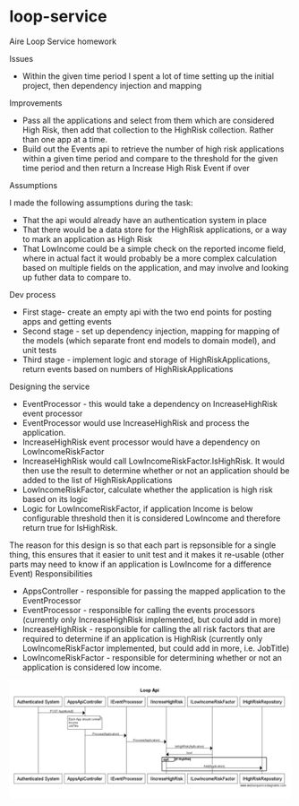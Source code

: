 # loop-service
Aire Loop Service homework

Issues
- Within the given time period I spent a lot of time setting up the initial project, then dependency injection and mapping

Improvements

- Pass all the applications and select from them which are considered High Risk, then add that collection to the HighRisk collection. Rather than one app at a time.
- Build out the Events api to retrieve the number of high risk applications within a given time period and compare to the threshold for the given time period and then return a Increase High Risk Event if over

Assumptions

I made the following assumptions during the task:

- That the api would already have an authentication system in place
- That there would be a data store for the HighRisk applications, or a way to mark an application as High Risk 
- That LowIncome could be a simple check on the reported income field, where in actual fact it would probably be a more complex calculation based on multiple fields on the application, and may involve and looking up futher data to compare to.

Dev process

- First stage- create an empty api with the two end points for posting apps and getting events
- Second stage - set up dependency injection, mapping for mapping of the models (which separate front end models to domain model), and unit tests
- Third stage - implement logic and storage of HighRiskApplications, return events based on numbers of HighRiskApplications
 
Designing the service
  - EventProcessor - this would take a dependency on IncreaseHighRisk event processor 
  - EventProcessor would use IncreaseHighRisk and process the application.
  - IncreaseHighRisk event processor would have a dependency on LowIncomeRiskFactor
  - IncreaseHighRisk would call LowIncomeRiskFactor.IsHighRisk. It would then use the result to determine whether or not an application should be added to the list of HighRiskApplications
  - LowIncomeRiskFactor, calculate whether the application is high risk based on its logic
  - Logic for LowIncomeRiskFactor, if application Income is below configurable threshold then it is considered LowIncome and therefore return true for IsHighRisk.


The reason for this design is so that each part is repsonsible for a single thing, this ensures that it easier to unit test and it makes it re-usable (other parts may need to know if an application is LowIncome for a difference Event)
Responsibilities

- AppsController - responsible for passing the mapped application to the EventProcessor
- EventProcessor - responsible for calling the events processors (currently only IncreaseHighRisk implemented, but could add in more)
- IncreaseHighRisk - responsible for calling the all risk factors that are required to determine if an application is HighRisk (currently only LowIncomeRiskFactor implemented, but could add in more, i.e. JobTitle)
- LowIncomeRiskFactor - responsible for determining whether or not an application is considered low income.

![alt text](https://github.com/spriggatig/loop-service/raw/master/sequennceone.PNG "sequence diagram")